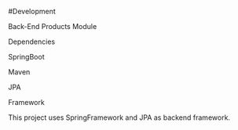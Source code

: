 #Development

Back-End Products Module

Dependencies

SpringBoot

Maven

JPA


Framework

This project uses SpringFramework and JPA as backend framework.
